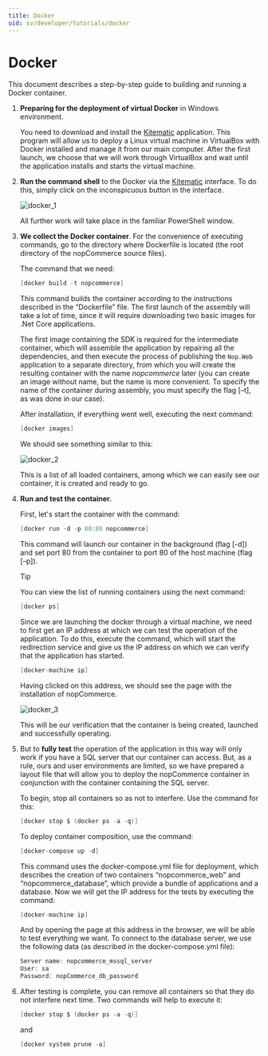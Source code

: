 ```yaml
---
title: Docker
uid: sv/developer/tutorials/docker
---
```


# Docker

This document describes a step-by-step guide to building and running a Docker container.

1. **Preparing for the deployment of virtual Docker** in Windows environment.
    
    You need to download and install the [Kitematic](https://kitematic.com/) application. This program will allow us to deploy a Linux virtual machine in VirtualBox with Docker installed and manage it from our main computer. After the first launch, we choose that we will work through VirtualBox and wait until the application installs and starts the virtual machine.

2. **Run the command shell** to the Docker via the [Kitematic](https://kitematic.com/) interface. To do this, simply click on the inconspicuous button in the interface.
    
    ![docker_1](_static/docker/docker_1.png)
    
    All further work will take place in the familiar PowerShell window.

3. **We collect the Docker container**. For the convenience of executing commands, go to the directory where Dockerfile is located (the root directory of the nopCommerce source files).
    
    The command that we need:

    ```csharp
    [docker build -t nopcommerce]
    ```

     This command builds the container according to the instructions described in the “Dockerfile” file. The first launch of the assembly will take a lot of time, since it will require downloading two basic images for .Net Core applications.
    
     The first image containing the SDK is required for the intermediate container, which will assemble the application by repairing all the dependencies, and then execute the process of publishing the `Nop.Web` application to a separate directory, from which you will create the resulting container with the name *nopcommerce* later (you can create an image without name, but the name is more convenient. To specify the name of the container during assembly, you must specify the flag [–t], as was done in our case).
    
     After installation, if everything went well, executing the next command:
    

    ```csharp
    [docker images]
    ```

     We should see something similar to this:
    
     ![docker_2](_static/docker/docker_2.png)
    
     This is a list of all loaded containers, among which we can easily see our container, it is created and ready to go.
    

1. **Run and test the container.**
    
    First, let's start the container with the command:

    ```csharp
    [docker run -d -p 80:80 nopcommerce]
    ```

     This command will launch our container in the background (flag [-d]) and set port 80 from the container to port 80 of the host machine (flag [–p]).
    
     > [!TIP]
     > You can view the list of running containers using the next command:
     >
     > ```csharp
     > [docker ps]
     > ```
    
     Since we are launching the docker through a virtual machine, we need to first get an IP address at which we can test the operation of the application. To do this, execute the command, which will start the redirection service and give us the IP address on which we can verify that the application has started.
    

    ```csharp
    [docker-machine ip]
    ```

     Having clicked on this address, we should see the page with the installation of nopCommerce.
    
     ![docker_3](_static/docker/docker_3.png)
    
     This will be our verification that the container is being created, launched and successfully operating.
    

1. But to **fully test** the operation of the application in this way will only work if you have a SQL server that our container can access. But, as a rule, ours and user environments are limited, so we have prepared a layout file that will allow you to deploy the nopCommerce container in conjunction with the container containing the SQL server.
    
    To begin, stop all containers so as not to interfere. Use the command for this:

    ```csharp
    [docker stop $ (docker ps -a -q)]
    ```

     To deploy container composition, use the command:
    

    ```csharp
    [docker-compose up -d]
    ```

     This command uses the docker-compose.yml file for deployment, which describes the creation of two containers “nopcommerce_web” and “nopcommerce_database”, which provide a bundle of applications and a database. Now we will get the IP address for the tests by executing the command:
    

    ```csharp
    [docker-machine ip]
    ```

     And by opening the page at this address in the browser, we will be able to test everything we want. To connect to the database server, we use the following data (as described in the docker-compose.yml file):
    

    ```csharp
    Server name: nopcommerce_mssql_server
    User: sa
    Password: nopCommerce_db_password
    ```

1. After testing is complete, you can remove all containers so that they do not interfere next time. Two commands will help to execute it:

    ```csharp
    [docker stop $ (docker ps -a -q)]
    ```

     and
    

    ```csharp
    [docker system prune -a]
    ```